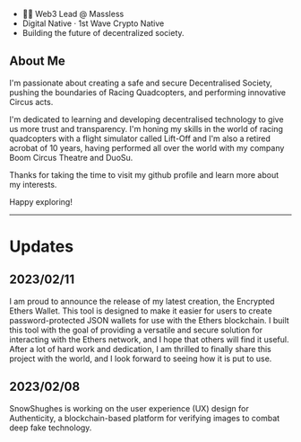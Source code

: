 * 👨‍💻 Web3 Lead @ Massless 
* Digital Native · 1st Wave Crypto Native
* Building the future of decentralized society.  

## About Me
I'm passionate about creating a safe and secure Decentralised Society, pushing the boundaries of Racing Quadcopters, and performing innovative Circus acts. 

I'm dedicated to learning and developing decentralised technology to give us more trust and transparency. I'm honing my skills in the world of racing quadcopters with a flight simulator called Lift-Off and I'm also a retired acrobat of 10 years, having performed all over the world with my company Boom Circus Theatre and DuoSu. 

Thanks for taking the time to visit my github profile and learn more about my interests. 

Happy exploring!

---
# Updates
## 2023/02/11
I am proud to announce the release of my latest creation, the Encrypted Ethers Wallet. This tool is designed to make it easier for users to create password-protected JSON wallets for use with the Ethers blockchain. I built this tool with the goal of providing a versatile and secure solution for interacting with the Ethers network, and I hope that others will find it useful. After a lot of hard work and dedication, I am thrilled to finally share this project with the world, and I look forward to seeing how it is put to use.

## 2023/02/08
SnowShughes is working on the user experience (UX) design for Authenticity, a blockchain-based platform for verifying images to combat deep fake technology.
